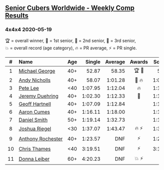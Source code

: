 <style>table {white-space: nowrap;}</style>

## [Senior Cubers Worldwide - Weekly Comp Results](/scw-comp/results/)
### 4x4x4 2020-05-19

<span style="white-space: nowrap;">🏆 = overall winner</span>, <span style="white-space: nowrap;">🥇 = 1st senior</span>, <span style="white-space: nowrap;">🥈 = 2nd senior</span>, <span style="white-space: nowrap;">🥉 = 3rd senior</span>, <span style="white-space: nowrap;">💥 = overall record (age category)</span>, <span style="white-space: nowrap;">🔥 = PR average</span>, <span style="white-space: nowrap;">⚡ = PR single</span>.

| # | Name | Age | Single | Average | Awards | Solve 1 | Solve 2 | Solve 3 | Solve 4 | Solve 5 | Video |
| :--: | :-- | :--: | --: | --: | :--: | --: | --: | --: | --: | --: | :-- |
| 1 | [Michael George](../../persons/michael_george/444.md) | 40+ | 52.87 | 58.35 | 🏆 🥇 | 59.28 | 57.26 | 52.87 | 1:01.50 | 58.50 | [Link](https://www.facebook.com/events/201300894172579/permalink/201947360774599/) |
| 2 | [Andy Nicholls](../../persons/andy_nicholls/444.md) | 40+ | 58.07 | 1:01.28 | 🥈 🔥 | 1:05.59 | 58.19 | 1:01.69 | 1:03.96 | 58.07 | [Link](https://www.facebook.com/events/201300894172579/permalink/202114150757920/) |
| 3 | [Pete Lee](../../persons/pete_lee/444.md) | <40 | 1:07.95 | 1:12.04 | 🔥 | 1:15.79 | 1:07.95 | 1:09.74 | 1:10.61 | 1:45.26 | [Link](https://www.facebook.com/events/201300894172579/permalink/203097117326290/) |
| 4 | [Jeremy Duehring](../../persons/jeremy_duehring/444.md) | 40+ | 1:02.30 | 1:12.33 | 🥉 | 1:10.57 | 1:13.72 | DNF | 1:02.30 | 1:12.70 | [Link](https://www.facebook.com/events/201300894172579/permalink/203067770662558/) |
| 5 | [Geoff Hartnell](../../persons/geoff_hartnell/444.md) | 40+ | 1:07.09 | 1:12.84 |  | 1:13.44 | 1:07.09 | 1:20.09 | 1:08.40 | 1:16.70 | [Link](https://www.facebook.com/events/201300894172579/permalink/203002987335703/) |
| 6 | [Aaron Cumes](../../persons/aaron_cumes/444.md) | 40+ | 1:16.11 | 1:18.00 |  | 1:18.99 | 1:16.66 | 1:16.11 | 1:19.73 | 1:18.35 | [Link](https://www.facebook.com/events/201300894172579/permalink/202909560678379/) |
| 7 | [Daniel Smith](../../persons/daniel_smith/444.md) | 50+ | 1:19.14 | 1:32.73 |  | 1:19.14 | 1:33.52 | 1:38.56 | 1:26.12 | 1:46.02 | [Link](https://www.facebook.com/events/201300894172579/permalink/204240630545272/) |
| 8 | [Joshua Riegel](../../persons/joshua_riegel/444.md) | <30 | 1:37.07 | 1:43.47 | 🔥 ⚡ | 1:37.07 | 1:40.91 | 1:52.42 | DNS | DNS | [Link](https://www.facebook.com/events/201300894172579/permalink/203589730610362/) |
| 9 | [Anthony Rochester](../../persons/anthony_rochester/444.md) | 40+ | 1:23.57 | DNF | ⚡ | 1:23.57 | DNS | DNS | DNS | DNS | [Link](https://www.facebook.com/events/201300894172579/permalink/203252107310791/) |
| 10 | [Chris Thames](../../persons/chris_thames/444.md) | <40 | 3:19.51 | DNF | ⚡ | 3:19.51 | 3:45.86 | DNS | DNS | DNS | [Link](https://www.facebook.com/events/201300894172579/permalink/203566733945995/) |
| 11 | [Donna Leiber](../../persons/donna_leiber/444.md) | 60+ | 4:20.23 | DNF | 💥 ⚡ | DNF | 4:20.23 | DNS | DNS | DNS | [Link](https://www.facebook.com/events/201300894172579/permalink/204799933822675/) |

<!-- Global site tag (gtag.js) - Google Analytics -->
<script async src="https://www.googletagmanager.com/gtag/js?id=UA-86348435-3"></script>
<script>window.dataLayer = window.dataLayer || []; function gtag() {dataLayer.push(arguments);} gtag('js', new Date()); gtag('config', 'UA-86348435-3');</script>
